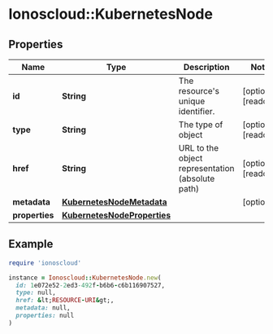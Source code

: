 # Ionoscloud::KubernetesNode

## Properties

| Name | Type | Description | Notes |
| ---- | ---- | ----------- | ----- |
| **id** | **String** | The resource&#39;s unique identifier. | [optional][readonly] |
| **type** | **String** | The type of object | [optional][readonly] |
| **href** | **String** | URL to the object representation (absolute path) | [optional][readonly] |
| **metadata** | [**KubernetesNodeMetadata**](KubernetesNodeMetadata.md) |  | [optional] |
| **properties** | [**KubernetesNodeProperties**](KubernetesNodeProperties.md) |  |  |

## Example

```ruby
require 'ionoscloud'

instance = Ionoscloud::KubernetesNode.new(
  id: 1e072e52-2ed3-492f-b6b6-c6b116907527,
  type: null,
  href: &lt;RESOURCE-URI&gt;,
  metadata: null,
  properties: null
)
```

